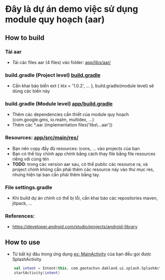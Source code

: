 # Đây là dự án demo việc sử dụng module quy hoạch (aar)

## How to build

### Tải aar

 - Tải các files aar (4 files) vào folder: [app/libs/aar/](app/libs/aar/)

### build.gradle (Project level) [build.gradle](build.gradle)

 - Cần khai báo biến ext { ktx = '1.0.2', ... },  build.gradle(module level) sẽ dùng các biến này 

### build.gradle (Module level) [app/build.gradle](app/build.gradle)

 - Thêm các dependencies cần thiết của module quy hoạch (com.google.gms, io.realm, multidex, ...)
 - Thêm các *.aar (implementation files('libs\\...aar'))

### Resources: [app/src/main/res/](app\src\main\res)
 
 - Bạn nên copy đầy đủ resources: icons, ... vào projects của bạn
 - Bạn có thể tùy chỉnh app chính bằng cách thay file bằng file resources riêng với cùng tên
 - **TODO**: trong các version aar sau, có thể public các resource ra, và project  chính không cần phải thêm các resource này vào thư mục res, nhưng hiện tại bạn cần phải thêm bằng tay.

### File settings.gradle

 - Khi build dự án chính có thể bị lỗi, cần khai báo các repositories maven, jitpack, ... 

### References:
 
 - https://developer.android.com/studio/projects/android-library

## How to use

 - Từ bất kỳ đâu trong ứng dụng [ex: MainActivity](app\src\main\java\app\viland\useaarlibrary\MainActivity.kt) của bạn đều gọi được SplashActivity

```kotlin
    val intent = Intent(this, com.geotechvn.dakland.ui.splash.SplashActivity::class.java)
    startActivity(intent)
```
